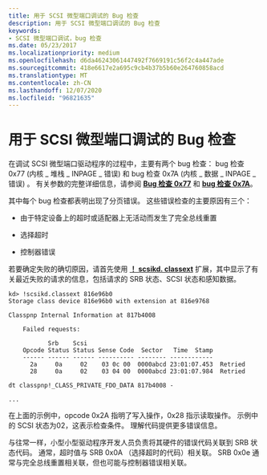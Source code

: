 ```yaml
---
title: 用于 SCSI 微型端口调试的 Bug 检查
description: 用于 SCSI 微型端口调试的 Bug 检查
keywords:
- SCSI 微型端口调试，bug 检查
ms.date: 05/23/2017
ms.localizationpriority: medium
ms.openlocfilehash: d6da46243061447492f7669191c56f2c4a447ade
ms.sourcegitcommit: 418e6617e2a695c9cb4b37b5b60e264760858acd
ms.translationtype: MT
ms.contentlocale: zh-CN
ms.lasthandoff: 12/07/2020
ms.locfileid: "96821635"
---
```

# <a name="bug-checks-for-scsi-miniport-debugging"></a>用于 SCSI 微型端口调试的 Bug 检查


在调试 SCSI 微型端口驱动程序的过程中，主要有两个 bug 检查： bug 检查 0x77 (内核 \_ 堆栈 \_ INPAGE \_ 错误) 和 bug 检查 0x7A (内核 \_ 数据 \_ INPAGE \_ 错误) 。 有关参数的完整详细信息，请参阅 [**Bug 检查 0x77**](bug-check-0x77--kernel-stack-inpage-error.md) 和 [**bug 检查 0x7A**](bug-check-0x7a--kernel-data-inpage-error.md)。

其中每个 bug 检查都表明出现了分页错误。 这些错误检查的主要原因有三个：

-   由于特定设备上的超时或适配器上无活动而发生了完全总线重置

-   选择超时

-   控制器错误

若要确定失败的确切原因，请首先使用 [**！ scsikd. classext**](-scsikd-classext.md) 扩展，其中显示了有关最近失败的请求的信息，包括请求的 SRB 状态、SCSI 状态和感知数据。

```dbgcmd
kd> !scsikd.classext 816e96b0
Storage class device 816e96b0 with extension at 816e9768

Classpnp Internal Information at 817b4008

    Failed requests:

           Srb    Scsi
    Opcode Status Status Sense Code  Sector   Time  Stamp
    ------ ------ ------ ---------- -------- ------------
      2a     0a     02    03 0c 00  0000abcd 23:01:07.453  Retried
      28     0a     02    03 04 00  0000abcd 23:01:07.984  Retried

dt classpnp!_CLASS_PRIVATE_FDO_DATA 817b4008 -

...
```

在上面的示例中，opcode 0x2A 指明了写入操作，0x28 指示读取操作。 示例中的 SCSI 状态为02，这表示检查条件。 理解代码提供更多错误信息。

与往常一样，小型小型驱动程序开发人员负责将其硬件的错误代码关联到 SRB 状态代码。 通常，超时值与 SRB 0x0A （选择超时的代码）相关联。 SRB 0x0e 通常与完全总线重置相关联，但也可能与控制器错误相关联。

 

 





